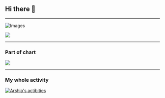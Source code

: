 ## Hi there 👋

---
![Images](https://github-readme-stats.vercel.app/api?username=Arshia-Esfh&show_icons=true&theme=tokyonight)

<img src='https://github-readme-stats.vercel.app/api/top-langs/?username=Arshia-Esfh&hide_progress=true'>

___

### Part of chart


<img src='https://github-readme-stats.vercel.app/api/wakatime?username=Arshia-Esfh'>


---

### My whole activity

[![Arshia's actibities](https://github-readme-stats.vercel.app/api/wakatime?username=ffflabs)](https://github.com/anuraghazra/github-readme-stats)
